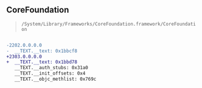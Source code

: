 ## CoreFoundation

> `/System/Library/Frameworks/CoreFoundation.framework/CoreFoundation`

```diff

-2202.0.0.0.0
-  __TEXT.__text: 0x1bbcf8
+2303.0.0.0.0
+  __TEXT.__text: 0x1bbd78
   __TEXT.__auth_stubs: 0x31a0
   __TEXT.__init_offsets: 0x4
   __TEXT.__objc_methlist: 0x769c

```
